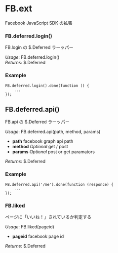 # FB.ext

Facebook JavaScript SDK の拡張

### FB.deferred.login()

FB.login の $.Deferred ラーッパー

*Usage*: FB.deferred.login()  
*Returns*: $.Deferred

### Example

    FB.deferred.login().done(function () {
        ...
    });

## FB.deferred.api()

FB.api の $.Deferred ラーッパー

*Usage*: FB.deferred.api(path, method, params)  

* **path** facebook graph api path
* **method** *Optional* get / post
* **params** *Optional* post or get paramators

*Returns*: $.Deferred

### Example

    FB.deferred.api('/me').done(function (responce) {
        ...
    });

### FB.liked

ページに「いいね！」されているか判定する

*Usage*: FB.liked(pageid)  

* **pageid** facebook page id

*Returns*: $.Deferred
